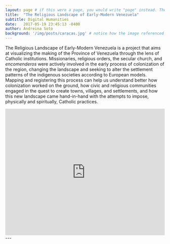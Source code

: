 ```yaml
---
layout: page # if this were a page, you would write "page" instead. They layouts are subtly different. Try it to see what happens.
title:  "The Religious Landscape of Early-Modern Venezuela"
subtitle: Digital Humanities
date:   2017-05-19 23:45:13 -0400
author: Andreina Soto
background: '/img/posts/caracas.jpg' # notice how the image referenced is in your project's /img/posts/ folder.
---
```



The Religious Landscape of Early-Modern Venezuela is a project that aims at visualizing the making of the Province of Venezuela through the lens of Catholic institutions. Missionaries, religious orders, the secular church, and *encomenderos* were actively involved in the early process of colonization of the region, changing the landscape and seeking to alter the settlement patterns of the indigenous societies according to European models. Mapping and registering this process can help us understand better how colonization worked on the ground, how civic and religious communities engaged in the quest to create towns, villages, and settlements, and how this new landscape came hand-in-hand with the attempts to impose, physically and spiritually, Catholic practices.

<iframe src="https://api.mapbox.com/styles/v1/andreinasotos/cju0nio4h0god1fpajt9ct5xd.html?fresh=true&title=true&access_token=pk.eyJ1IjoiYW5kcmVpbmFzb3RvcyIsImEiOiJjanJoMWk3ZGUwNzl3NGF1N2o1OGRraXhvIn0.77PWcsUnK1LpBInYCK-phA#5.9/9.704021/-65.531562/0" width="100%" height ="400px" frameborder="0"></iframe>
---
